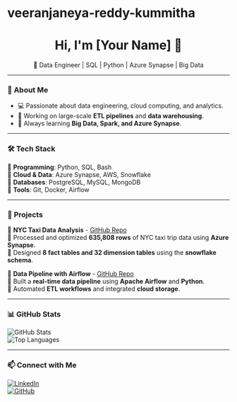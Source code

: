 # veeranjaneya-reddy-kummitha
<h1 align="center">Hi, I'm [Your Name] 👋</h1>  
<p align="center">🚀 Data Engineer | SQL | Python | Azure Synapse | Big Data</p>  

---

### 🔹 **About Me**  
- 💻 Passionate about data engineering, cloud computing, and analytics.  
- 🔬 Working on large-scale **ETL pipelines** and **data warehousing**.  
- 📖 Always learning **Big Data, Spark, and Azure Synapse**.  

---

### 🛠 **Tech Stack**  
🔹 **Programming**: Python, SQL, Bash  
🔹 **Cloud & Data**: Azure Synapse, AWS, Snowflake  
🔹 **Databases**: PostgreSQL, MySQL, MongoDB  
🔹 **Tools**: Git, Docker, Airflow  

---

### 🚀 **Projects**  
📌 **NYC Taxi Data Analysis** - [GitHub Repo](https://github.com/yourusername/nyc-taxi)  
🔹 Processed and optimized **635,808 rows** of NYC taxi trip data using **Azure Synapse**.  
🔹 Designed **8 fact tables and 32 dimension tables** using the **snowflake schema**.  

📌 **Data Pipeline with Airflow** - [GitHub Repo](https://github.com/yourusername/data-pipeline)  
🔹 Built a **real-time data pipeline** using **Apache Airflow** and **Python**.  
🔹 Automated **ETL workflows** and integrated **cloud storage**.  

---

### 📊 **GitHub Stats**  
![GitHub Stats](https://github-readme-stats.vercel.app/api?username=yourusername&show_icons=true&theme=dark)  
![Top Languages](https://github-readme-stats.vercel.app/api/top-langs/?username=yourusername&layout=compact&theme=dark)  

---

### 📫 **Connect with Me**  
[![LinkedIn](https://img.shields.io/badge/LinkedIn-0A66C2?style=for-the-badge&logo=linkedin&logoColor=white)](https://www.linkedin.com/in/yourprofile/)  
[![GitHub](https://img.shields.io/badge/GitHub-181717?style=for-the-badge&logo=github&logoColor=white)](https://github.com/yourusername)  
